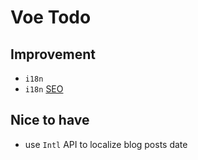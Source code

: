 # Voe Todo

## Improvement

- `i18n`
- `i18n` [SEO](https://v8.i18n.nuxtjs.org/guide/seo)

## Nice to have

- use `Intl` API to localize blog posts date
